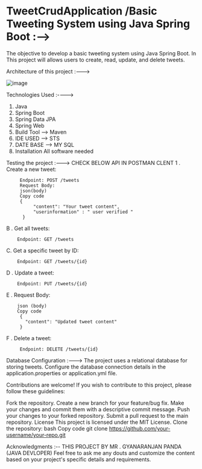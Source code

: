 # TweetCrudApplication /Basic Tweeting System using Java Spring Boot  :-->
The objective  to develop a basic tweeting system using Java Spring Boot. In This project will allows users to create, read, update, and delete tweets.


Architecture of this project :--->

![image](https://github.com/gyanaranjanpanda16/TweetCrudApplication/assets/119920241/f283b88b-1dc5-4d54-b823-5afb7bedff93)




Technologies Used :---->
1. Java
2. Spring Boot
3. Spring Data JPA
4. Spring Web
5. Build Tool --> Maven
6. IDE USED --> STS
7. DATE BASE --> MY SQL
8. Installation All software needed
   


Testing the project  :--->
 CHECK  BELOW API IN POSTMAN CLENT
1 . Create a new tweet:

         Endpoint: POST /tweets
         Request Body:
         json(body)
         Copy code
         {
              "content": "Your tweet content",
              "userinformation" : " user verified "
          }
B . Get all tweets:

        Endpoint: GET /tweets
C. Get a specific tweet by ID:

        Endpoint: GET /tweets/{id}
D . Update a tweet:

        Endpoint: PUT /tweets/{id}
E . Request Body:

        json (body)
        Copy code
         {
           "content": "Updated tweet content"
         }
F . Delete a tweet:

         Endpoint: DELETE /tweets/{id}
         
Database Configuration    :--->
           The project uses a relational database for storing tweets. Configure the database connection details in the application.properties or application.yml file.

Contributions are welcome! If you wish to contribute to this project, please follow these guidelines:

Fork the repository.
          Create a new branch for your feature/bug fix.
          Make your changes and commit them with a descriptive commit message.
          Push your changes to your forked repository.
          Submit a pull request to the main repository.
License
This project is licensed under the MIT License.
Clone the repository:
bash
Copy code
git clone https://github.com/your-username/your-repo.git

Acknowledgments :--
THIS PROJECT BY 
         MR . GYANARANJAN PANDA (JAVA DEVLOPER)
Feel free to ask me any douts and customize the content based on your project's specific details and requirements.
